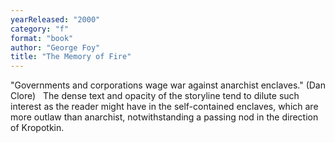```yaml
---
yearReleased: "2000"
category: "f"
format: "book"
author: "George Foy"
title: "The Memory of Fire"
---
```

"Governments and corporations wage war against anarchist enclaves." (Dan Clore)
 
The dense  text and opacity of the storyline tend to dilute such interest as the reader  might have in the self-contained enclaves, which are more outlaw than anarchist,  notwithstanding a passing nod in the direction of Kropotkin.